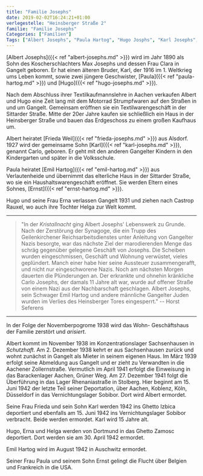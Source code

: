 ```yaml
---
title: "Familie Josephs"
date: 2019-02-02T16:24:21+01:00
verlegestelle: "Heinsberger Straße 2"
familie: "Familie Josephs"
Categories: ["Familien"]
Tags: ["Albert Josephs", "Paula Hartog", "Hugo Josphs", "Karl Josephs", "Ernst Hartog", "Frieda Josephs"]
---
```

[Albert Josephs]({{< ref "albert-josephs.md" >}}) wird im Jahr 1890 als Sohn des Koscherschlachters Max Josephs und dessen Frau Clara in Gangelt geboren. Er hat einen älteren Bruder, Karl, der 1916 im 1. Weltkrieg ums Leben kommt, sowie zwei jüngere Geschwister, [Paula]({{< ref "paula-hartog.md" >}}) und [Hugo]({{< ref "hugo-josephs.md" >}}). 

Nach dem Abschluss ihrer Textilkaufmannslehre in Aachen verkaufen Albert und Hugo eine Zeit lang mit dem Motorrad Strumpfwaren auf den Straßen in und um Gangelt.
Gemeinsam eröffnen sie ein Textilwarengeschäft in der Sittarder Straße. 
Mitte der 20er Jahre kaufen sie schließlich ein Haus in der Heinsberger Straße und bauen das Erdgeschoss zu einem großen Kaufhaus um.

Albert heiratet [Frieda Weil]({{< ref "frieda-josephs.md" >}}) aus Alsdorf.
1927 wird der gemeinsame Sohn [Karl]({{< ref "karl-josephs.md" >}}), genannt Carlo, geboren.
Er geht mit den anderen Gangelter Kindern in den Kindergarten und später in die Volksschule.

Paula heiratet [Emil Hartog]({{< ref "emil-hartog.md" >}}) aus Verlautenheide und übernimmt das elterliche Haus in der Sittarder Straße, wo sie ein Haushaltswarengeschäft eröffnet.
Sie werden Eltern eines Sohnes, [Ernst]({{< ref "ernst-hartog.md" >}}).

Hugo und seine Frau Erna verlassen Gangelt 1931 und ziehen nach Castrop Rauxel, wo auch ihre Tochter Helga zur Welt kommt.

----

> "In der *Kristallnacht* ging Albert Josephs' Lebenswerk zu Grunde. Nach der Zerstörung der Synagoge, die ein Trupp des Geilenkirchener Reichsarbeitsdienstes unter Anleitung von Gangelter Nazis besorgte, war das nächste Ziel der marodierenden Menge das schräg gegenüber gelegene Geschäft von Josephs. Die Scheiben wurden eingeschmissen, Geschäft und Wohnung verwüstet, vieles geplündert. Manch einer habe hier seine Aussteuer zusammengerafft, und nicht nur eingeschworene Nazis. Noch am nächsten Morgen dauerten die Plünderungen an. Der erkrankte und ohnehin kränkliche Carlo Josephs, der damals 11 Jahre alt war, wurde auf offener Straße von einem Nazi aus der Nachbarschaft geschlagen. Albert Josephs, sein Schwager Emil Hartog und andere männliche Gangelter Juden wurden im Verlies des Heinsberger Tores eingesperrt." -- Horst Seferens

----

In der Folge der Novemberpogrome 1938 wird das Wohn- Geschäftshaus der Familie zerstört und *arisiert*.

Albert kommt im November 1938 im Konzentrationslager Sachsenhausen in *Schutzhaft*. 
Am 2. Dezember 1938 kehrt er aus Sachsenhausen zurück und wohnt zunächst in Gangelt als Mieter in seinem eigenen Haus.
Im März 1939 erfolgt seine Abmeldung aus Gangelt und er zieht zu Verwandten in die Aachener Zollernstraße.
Vermutlich im April 1941 erfolgt die Einweisung in das Barackenlager Aachen, Grüner Weg.
Am 27. Dezember 1941 folgt die Überführung in das Lager Rhenaniastraße in Stolberg.
Hier beginnt am 15. Juni 1942 der letzte Teil seiner Deportation, über Aachen, Koblenz, Köln, Düsseldorf in das Vernichtungslager Sobibor.
Dort wird Albert ermordet. 

Seine Frau Frieda und sein Sohn Karl werden 1942 ins Ghetto Izbica deportiert und ebenfalls am 15. Juni 1942 ins Vernichtungslager Sobibor verbracht.
Beide werden ermordet.
Karl wird 15 Jahre alt.

Hugo, Erna und Helga werden von Dortmund in das Ghetto Zamosc deportiert.
Dort werden sie am 30. April 1942 ermordet. 

Emil Hartog wird im August 1942 in Auschwitz ermordet.

Seiner Frau Paula und seinem Sohn Ernst gelingt die Flucht über Belgien und Frankreich in die USA. 

